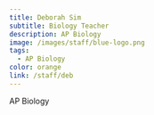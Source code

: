 ```yaml
---
title: Deborah Sim
subtitle: Biology Teacher
description: AP Biology
image: /images/staff/blue-logo.png
tags:
  - AP Biology
color: orange
link: /staff/deb
---
```

AP Biology